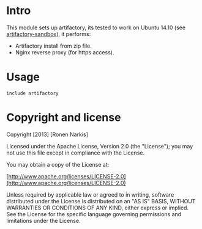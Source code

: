 # Intro

This module sets up artifactory, its tested to work on Ubuntu 14.10 (see [artifactory-sandbox](https://github.com/opskeleton/artifactory-sandbox)), it performs:

* Artifactory install from zip file.
* Nginx reverse proxy (for https access).

# Usage

```puppet
include artifactory
```
# Copyright and license

Copyright [2013] [Ronen Narkis]

Licensed under the Apache License, Version 2.0 (the "License");
you may not use this file except in compliance with the License.

You may obtain a copy of the License at:

  [http://www.apache.org/licenses/LICENSE-2.0](http://www.apache.org/licenses/LICENSE-2.0)

Unless required by applicable law or agreed to in writing, software
distributed under the License is distributed on an "AS IS" BASIS,
WITHOUT WARRANTIES OR CONDITIONS OF ANY KIND, either express or implied.
See the License for the specific language governing permissions and
limitations under the License.

